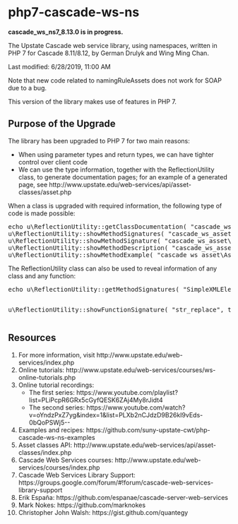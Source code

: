 # php7-cascade-ws-ns
<p><strong>cascade_ws_ns7_8.13.0 is in progress.</strong></p>

<p>The Upstate Cascade web service library, using namespaces, written in PHP 7 for Cascade 8.11/8.12, by German Drulyk and Wing Ming Chan.</p>

<p>Last modified: 6/28/2019, 11:00 AM</p>

<p>Note that new code related to namingRuleAssets does not work for SOAP due to a bug.</p>

<p>This version of the library makes use of features in PHP 7.</p>

<h2>Purpose of the Upgrade</h2>
<p>The library has been upgraded to PHP 7 for two main reasons:</p>
<ul>
<li>When using parameter types and return types, we can have tighter control over client code</li>
<li>We can use the type information, together with the ReflectionUtility class, to generate documentation pages; for an example of a generated page, see http://www.upstate.edu/web-services/api/asset-classes/asset.php</li>
</ul>
<p>When a class is upgraded with required information, the following type of code is made possible:</p>
<pre>
echo u\ReflectionUtility::getClassDocumentation( "cascade_ws_asset\Asset", true );
u\ReflectionUtility::showMethodSignatures( "cascade_ws_asset\Asset" );
u\ReflectionUtility::showMethodSignature( "cascade_ws_asset\Asset", "edit" );
u\ReflectionUtility::showMethodDescription( "cascade_ws_asset\Asset", "edit" );
u\ReflectionUtility::showMethodExample( "cascade_ws_asset\Asset", "edit" );
</pre>
<p>The ReflectionUtility class can also be used to reveal information of any class and any function:</p>
<pre>
echo u\ReflectionUtility::getMethodSignatures( "SimpleXMLElement", true ), BR;

u\ReflectionUtility::showFunctionSignature( "str_replace", true );
</pre>

<h2>Resources</h2>
<ol>
<li>For more information, visit http://www.upstate.edu/web-services/index.php</li>
<li>Online tutorials: http://www.upstate.edu/web-services/courses/ws-online-tutorials.php</li>
<li>Online tutorial recordings:
<ul><li>The first series: https://www.youtube.com/playlist?list=PLiPcpR6GRx5cGyfQESK6ZAj4My8rJidt4</li>
<li>The second series: https://www.youtube.com/watch?v=oYndzPxZ7yg&index=1&list=PLXb2nCJdzD9B26kI9vEds-0bQoPSWj5--</li></ul></li>
<li>Examples and recipes: https://github.com/suny-upstate-cwt/php-cascade-ws-ns-examples</li>
<li>Asset classes API: http://www.upstate.edu/web-services/api/asset-classes/index.php</li>
<li>Cascade Web Services courses: http://www.upstate.edu/web-services/courses/index.php</li>
<li>Cascade Web Services Library Support: https://groups.google.com/forum/#!forum/cascade-web-services-library-support</li>
<li>Erik España: https://github.com/espanae/cascade-server-web-services</li>
<li>Mark Nokes: https://github.com/marknokes</li>
<li>Christopher John Walsh: https://gist.github.com/quantegy</li>
